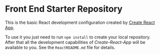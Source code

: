 # Front End Starter Repository

This is the basic React development configuration created by
[Create React App](https://facebook.github.io/create-react-app).

To use it you just need to run `npm install` to create your local repository.
After that all the development capabilities of *Create-React-App* will be available to you. See the `ReactREADME.md` file for details.

